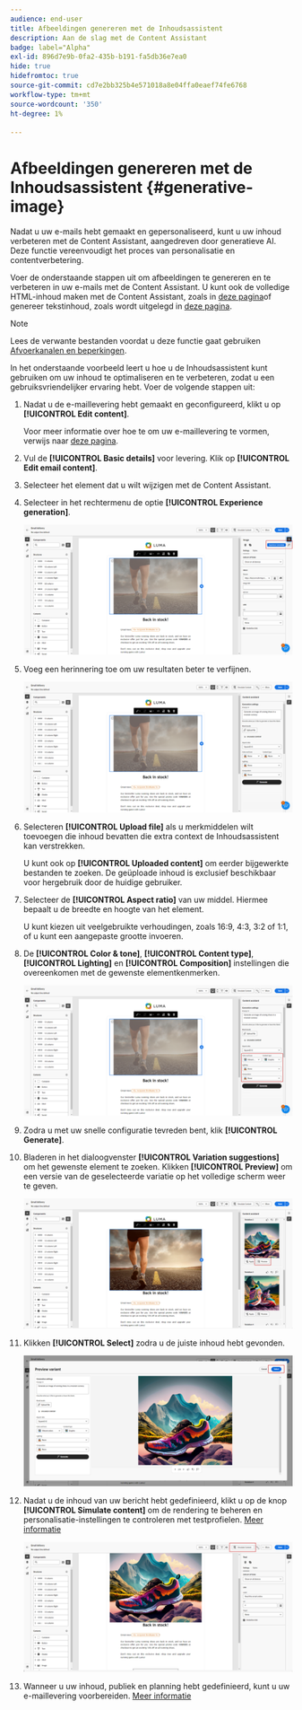 ```yaml
---
audience: end-user
title: Afbeeldingen genereren met de Inhoudsassistent
description: Aan de slag met de Content Assistant
badge: label="Alpha"
exl-id: 896d7e9b-0fa2-435b-b191-fa5db36e7ea0
hide: true
hidefromtoc: true
source-git-commit: cd7e2bb325b4e571018a8e04ffa0eaef74fe6768
workflow-type: tm+mt
source-wordcount: '350'
ht-degree: 1%

---
```


# Afbeeldingen genereren met de Inhoudsassistent {#generative-image}

Nadat u uw e-mails hebt gemaakt en gepersonaliseerd, kunt u uw inhoud verbeteren met de Content Assistant, aangedreven door generatieve AI. Deze functie vereenvoudigt het proces van personalisatie en contentverbetering.

Voer de onderstaande stappen uit om afbeeldingen te genereren en te verbeteren in uw e-mails met de Content Assistant. U kunt ook de volledige HTML-inhoud maken met de Content Assistant, zoals in [deze pagina](generative-email.md)of genereer tekstinhoud, zoals wordt uitgelegd in [deze pagina](generative-content.md).

>[!NOTE]
>
>Lees de verwante bestanden voordat u deze functie gaat gebruiken [Afvoerkanalen en beperkingen](generative-gs.md#guardrails-and-limitations).

In het onderstaande voorbeeld leert u hoe u de Inhoudsassistent kunt gebruiken om uw inhoud te optimaliseren en te verbeteren, zodat u een gebruiksvriendelijker ervaring hebt. Voer de volgende stappen uit:

1. Nadat u de e-maillevering hebt gemaakt en geconfigureerd, klikt u op **[!UICONTROL Edit content]**.

   Voor meer informatie over hoe te om uw e-maillevering te vormen, verwijs naar [deze pagina](../email/create-email-content.md).

1. Vul de **[!UICONTROL Basic details]** voor levering. Klik op **[!UICONTROL Edit email content]**.

1. Selecteer het element dat u wilt wijzigen met de Content Assistant.

1. Selecteer in het rechtermenu de optie **[!UICONTROL Experience generation]**.

   ![](assets/image-genai-1.png)

1. Voeg een herinnering toe om uw resultaten beter te verfijnen.

   ![](assets/image-genai-2.png)

1. Selecteren **[!UICONTROL Upload file]** als u merkmiddelen wilt toevoegen die inhoud bevatten die extra context de Inhoudsassistent kan verstrekken.

   U kunt ook op **[!UICONTROL Uploaded content]** om eerder bijgewerkte bestanden te zoeken. De geüploade inhoud is exclusief beschikbaar voor hergebruik door de huidige gebruiker.

1. Selecteer de **[!UICONTROL Aspect ratio]** van uw middel. Hiermee bepaalt u de breedte en hoogte van het element.

   U kunt kiezen uit veelgebruikte verhoudingen, zoals 16:9, 4:3, 3:2 of 1:1, of u kunt een aangepaste grootte invoeren.

1. De **[!UICONTROL Color & tone]**, **[!UICONTROL Content type]**, **[!UICONTROL Lighting]** en **[!UICONTROL Composition]** instellingen die overeenkomen met de gewenste elementkenmerken.

   ![](assets/image-genai-3.png)

1. Zodra u met uw snelle configuratie tevreden bent, klik **[!UICONTROL Generate]**.

1. Bladeren in het dialoogvenster **[!UICONTROL Variation suggestions]** om het gewenste element te zoeken. Klikken **[!UICONTROL Preview]** om een versie van de geselecteerde variatie op het volledige scherm weer te geven.

   ![](assets/image-genai-5.png)

1. Klikken **[!UICONTROL Select]** zodra u de juiste inhoud hebt gevonden.

   ![](assets/image-genai-6.png)

1. Nadat u de inhoud van uw bericht hebt gedefinieerd, klikt u op de knop **[!UICONTROL Simulate content]** om de rendering te beheren en personalisatie-instellingen te controleren met testprofielen.  [Meer informatie](../preview-test/preview-content.md)

   ![](assets/image-genai-7.png)

1. Wanneer u uw inhoud, publiek en planning hebt gedefinieerd, kunt u uw e-maillevering voorbereiden. [Meer informatie](../monitor/prepare-send.md)
